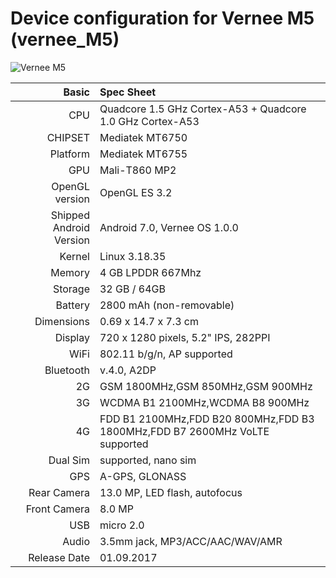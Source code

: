 Device configuration for Vernee M5 (vernee_M5)
===========================================

![Vernee M5](https://gloimg.yoshop.com/yoshop/pdm-product-pic/Electronic/2017/08/18/goods-img/1506378437033552600.jpg "Vernee M5")

Basic   | Spec Sheet
-------:|:-------------------------
CPU     | Quadcore 1.5 GHz Cortex-A53 + Quadcore 1.0 GHz Cortex-A53
CHIPSET | Mediatek MT6750
Platform | Mediatek MT6755
GPU     | Mali-T860 MP2
OpenGL version | OpenGL ES 3.2
Shipped Android Version | Android 7.0, Vernee OS 1.0.0
Kernel  | Linux 3.18.35
Memory  | 4 GB LPDDR 667Mhz
Storage | 32 GB / 64GB
Battery | 2800 mAh (non-removable)
Dimensions | 0.69 x 14.7 x 7.3 cm
Display | 720 x 1280 pixels, 5.2" IPS, 282PPI
WiFi    | 802.11 b/g/n, AP supported
Bluetooth | v.4.0, A2DP
2G      | GSM 1800MHz,GSM 850MHz,GSM 900MHz 
3G      | WCDMA B1 2100MHz,WCDMA B8 900MHz
4G      | FDD B1 2100MHz,FDD B20 800MHz,FDD B3 1800MHz,FDD B7 2600MHz VoLTE supported
Dual Sim | supported, nano sim
GPS     | A-GPS, GLONASS
Rear Camera  | 13.0 MP, LED flash, autofocus
Front Camera | 8.0 MP
USB | micro 2.0
Audio  | 3.5mm jack, MP3/ACC/AAC/WAV/AMR
Release Date | 01.09.2017

